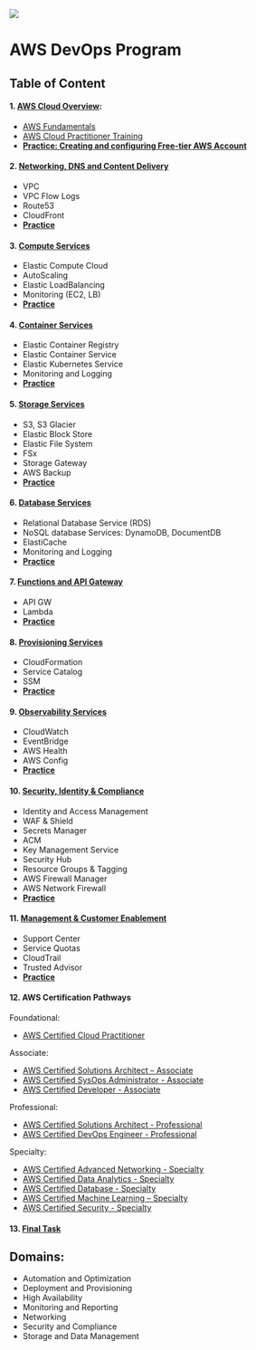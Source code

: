 ![](https://dunhamconnect.com/wp-content/uploads/aws-migration-1200x675.jpg)


# AWS DevOps Program

## Table of Content

#### 1. [AWS Cloud Overview](/materials/01_aws_cloud_overview/Readme.md):
- [AWS Fundamentals](https://aws.amazon.com/getting-started/fundamentals-core-concepts/)
- [AWS Cloud Practitioner Training](https://youtu.be/3hLmDS179YE)
- [**Practice: Creating and configuring Free-tier AWS Account**](/materials/01_aws_cloud_overview/tasks/Readme.md)

#### 2. [Networking, DNS and Content Delivery](/materials/02_networking_dns_and_content_delivery/Readme.md)
- VPC
- VPC Flow Logs
- Route53
- CloudFront
- [**Practice**](/materials/02_networking_dns_and_content_delivery/tasks/Readme.md)


#### 3. [Compute Services](/materials/03_compute_services/Readme.md)
- Elastic Compute Cloud
- AutoScaling
- Elastic LoadBalancing
- Monitoring (EC2, LB)
- [**Practice**](/materials/03_compute_services/tasks/Readme.md)


#### 4. [Container Services](/materials/04_container_services/Readme.md)
- Elastic Container Registry
- Elastic Container Service
- Elastic Kubernetes Service
- Monitoring and Logging
- [**Practice**](/materials/04_container_services/tasks/Readme.md)

#### 5. [Storage Services](/materials/05_storage_services/Readme.md)
- S3, S3 Glacier
- Elastic Block Store
- Elastic File System
- FSx
- Storage Gateway
- AWS Backup
- [**Practice**](/materials/05_storage_services/tasks/Readme.md)

#### 6. [Database Services](materials/06_database_services/Readme.md)
- Relational Database Service (RDS)
- NoSQL database Services: DynamoDB, DocumentDB
- ElastiCache
- Monitoring and Logging
- [**Practice**](/materials/06_database_services/tasks/Readme.md)
#### 7. [Functions and API Gateway](/materials/07_functions_and_api_gateway/Readme.md)
- API GW
- Lambda
- [**Practice**](/materials/07_functions_and_api_gateway/tasks/Readme.md)

#### 8. [Provisioning Services](/materials/08_provisioning_services/Readme.md)
- CloudFormation
- Service Catalog
- SSM
- [**Practice**](/materials/08_provisioning_services/tasks/Readme.md)

#### 9. [Observability Services](/materials/09_observability_services/Readme.md)
- CloudWatch
- EventBridge
- AWS Health
- AWS Config
- [**Practice**](/materials/09_observability_services/tasks/Readme.md)

#### 10. [Security, Identity & Compliance](/materials/10_security_identity_&_compliance/README.md)

- Identity and Access Management
- WAF & Shield
- Secrets Manager
- ACM
- Key Management Service
- Security Hub
- Resource Groups & Tagging
- AWS Firewall Manager
- AWS Network Firewall
- [**Practice**](/materials/10_security_identity_&_compliance/tasks/Readme.md)

#### 11. [Management & Customer Enablement](/materials/11_management_&_customer_enablement/Readme.md)
- Support Center
- Service Quotas
- CloudTrail
- Trusted Advisor
- [**Practice**](/materials/11_management_&_customer_enablement/tasks/Readme.md)

#### 12. AWS Certification Pathways

Foundational:
- [AWS Certified Cloud Practitioner](https://aws.amazon.com/certification/certified-cloud-practitioner/?ch=cta&cta=header&p=2)

Associate:
- [AWS Certified Solutions Architect – Associate](https://aws.amazon.com/certification/certified-solutions-architect-associate/?ch=sec&sec=rmg&d=1)
- [AWS Certified SysOps Administrator - Associate](https://aws.amazon.com/certification/certified-sysops-admin-associate/?ch=sec&sec=rmg&d=1)
- [AWS Certified Developer - Associate](https://aws.amazon.com/certification/certified-developer-associate/?ch=sec&sec=rmg&d=1)

Professional:
- [AWS Certified Solutions Architect - Professional](https://aws.amazon.com/certification/certified-solutions-architect-professional/?ch=sec&sec=rmg&d=1)
- [AWS Certified DevOps Engineer - Professional](https://aws.amazon.com/certification/certified-devops-engineer-professional/?ch=sec&sec=rmg&d=1)

Specialty:
- [AWS Certified Advanced Networking - Specialty](https://aws.amazon.com/certification/certified-advanced-networking-specialty/?ch=sec&sec=rmg&d=1)
- [AWS Certified Data Analytics - Specialty](https://aws.amazon.com/certification/certified-data-analytics-specialty/?ch=sec&sec=rmg&d=1)
- [AWS Certified Database - Specialty](https://aws.amazon.com/certification/certified-database-specialty/?ch=sec&sec=rmg&d=1)
- [AWS Certified Machine Learning – Specialty](https://aws.amazon.com/certification/certified-machine-learning-specialty/?ch=sec&sec=rmg&d=1)
- [AWS Certified Security - Specialty](https://aws.amazon.com/certification/certified-security-specialty/?ch=sec&sec=rmg&d=1)

<!-- - https://aws.amazon.com/training/?id=docs_gateway -->

#### 13. [Final Task](/materials/13_Final_Task/Readme.md)


## Domains:

- Automation and Optimization
- Deployment and Provisioning
- High Availability
- Monitoring and Reporting
- Networking
- Security and Compliance
- Storage and Data Management